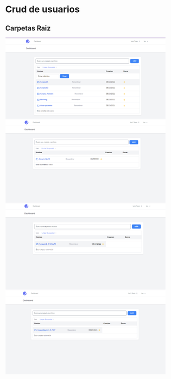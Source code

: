 # Crud de usuarios

## Carpetas Raiz
![alt text](https://github.com/paternostroleonardo/CloudApp/blob/main/principal.PNG)
![alt text](https://github.com/paternostroleonardo/CloudApp/blob/main/subcarpeta1.PNG)
![alt text](https://github.com/paternostroleonardo/CloudApp/blob/main/subcarpetadesubcarpeta.PNG)
![alt text](https://github.com/paternostroleonardo/CloudApp/blob/main/result.PNG)
